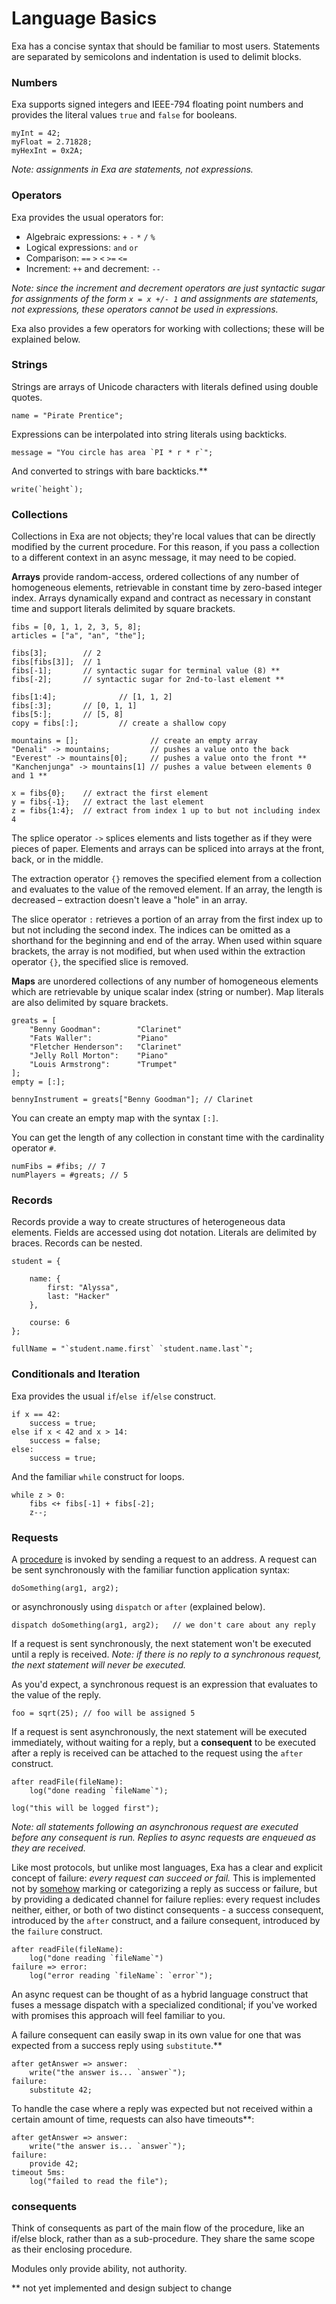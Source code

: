 # Language Basics

Exa has a concise syntax that should be familiar to most users. Statements are separated by semicolons and indentation is used to delimit blocks.

### Numbers

Exa supports signed integers and IEEE-794 floating point numbers and provides the literal values `true` and `false` for booleans.

```
myInt = 42;
myFloat = 2.71828;
myHexInt = 0x2A;
```
*Note: assignments in Exa are statements, not expressions.*

### Operators

Exa provides the usual operators for:

- Algebraic expressions: `+` `-` `*` `/` `%`
- Logical expressions: `and` `or`
- Comparison: `==` `>` `<` `>=` `<=`
- Increment: `++` and decrement: `--`

*Note: since the increment and decrement operators are just syntactic sugar for assignments of the form `x = x +/- 1` and assignments are statements, not expressions, these operators cannot be used in expressions.*

Exa also provides a few operators for working with collections; these will be explained below.

### Strings

Strings are arrays of Unicode characters with literals defined using double quotes.

```
name = "Pirate Prentice";

```
Expressions can be interpolated into string literals using backticks.

```
message = "You circle has area `PI * r * r`";
```

And converted to strings with bare backticks.**

```
write(`height`);
```

### Collections

Collections in Exa are not objects; they're local values that can be directly modified by the current procedure. For this reason, if you pass a collection to a different context in an async message, it may need to be copied.

**Arrays** provide random-access, ordered collections of any number of homogeneous elements, retrievable in constant time by zero-based integer index. Arrays dynamically expand and contract as necessary in constant time and support literals delimited by square brackets. 

```
fibs = [0, 1, 1, 2, 3, 5, 8];
articles = ["a", "an", "the"];

fibs[3];		// 2
fibs[fibs[3]];	// 1
fibs[-1];		// syntactic sugar for terminal value (8) **
fibs[-2];		// syntactic sugar for 2nd-to-last element **

fibs[1:4];              // [1, 1, 2]
fibs[:3];		// [0, 1, 1]
fibs[5:];		// [5, 8]
copy = fibs[:];         // create a shallow copy

mountains = [];                // create an empty array
"Denali" -> mountains;         // pushes a value onto the back
"Everest" -> mountains[0];     // pushes a value onto the front **
"Kanchenjunga" -> mountains[1] // pushes a value between elements 0 and 1 **

x = fibs{0};	// extract the first element
y = fibs{-1};	// extract the last element
z = fibs{1:4};	// extract from index 1 up to but not including index 4
```

The splice operator `->` splices elements and lists together as if they were pieces of paper. Elements and arrays can be spliced into arrays at the front, back, or in the middle.

The extraction operator `{}` removes the specified element from a collection and evaluates to the value of the removed element. If an array, the length is decreased – extraction doesn't leave a "hole" in an array.

The slice operator `:` retrieves a portion of an array from the first index up to but not including the second index.  The indices can be omitted as a shorthand for the beginning and end of the array.  When used within square brackets, the array is not modified, but when used within the extraction operator `{}`, the specified slice is removed.


**Maps** are unordered collections of any number of homogeneous elements which are retrievable by unique scalar index (string or number). Map literals are also delimited by square brackets.

```
greats = [
	"Benny Goodman":		"Clarinet"
	"Fats Waller":			"Piano"
	"Fletcher Henderson":	"Clarinet"
	"Jelly Roll Morton":	"Piano"
	"Louis Armstrong":		"Trumpet"
];
empty = [:];

bennyInstrument = greats["Benny Goodman"]; // Clarinet
```

You can create an empty map with the syntax `[:]`.

You can get the length of any collection in constant time with the cardinality operator `#`.

```
numFibs = #fibs; // 7
numPlayers = #greats; // 5
```

### Records

Records provide a way to create structures of heterogeneous data elements. Fields are accessed using dot notation. Literals are delimited by braces. Records can be nested.

```
student = {

	name: {
		first: "Alyssa",
		last: "Hacker"
	},
	
	course: 6
};

fullName = "`student.name.first` `student.name.last`";
```

### Conditionals and Iteration

Exa provides the usual `if`/`else if`/`else` construct.

```
if x == 42:
	success = true;
else if x < 42 and x > 14:
	success = false;
else:
	success = true;
```

And the familiar `while` construct for loops.

```
while z > 0:
	fibs <+ fibs[-1] + fibs[-2];
	z--;
```

### Requests

A [procedure](procedures.md) is invoked by sending a request to an address. A request can be sent synchronously with the familiar function application syntax:

```
doSomething(arg1, arg2);
```

or asynchronously using `dispatch` or `after` (explained below).

```
dispatch doSomething(arg1, arg2);	// we don't care about any reply
```

If a request is sent synchronously, the next statement won't be executed until a reply is received. *Note: if there is no reply to a synchronous request, the next statement will never be executed.*

As you'd expect, a synchronous request is an expression that evaluates to the value of the reply. 

```
foo = sqrt(25);	// foo will be assigned 5
```

If a request is sent asynchronously, the next statement will be executed immediately, without waiting for a reply, but a **consequent** to be executed after a reply is received can be attached to the request using the `after` construct.

```
after readFile(fileName):
	log("done reading `fileName`");

log("this will be logged first");
```

*Note: all statements following an asynchronous request are executed before any consequent is run. Replies to async requests are enqueued as they are received.*

Like most protocols, but unlike most languages, Exa has a clear and explicit concept of failure: *every request can succeed or fail.* This is implemented not by [somehow](https://en.wikipedia.org/wiki/Semipredicate_problem) marking or categorizing a reply as success or failure, but by providing a dedicated channel for failure replies: every request includes neither, either, or both of two distinct consequents - a success consequent, introduced by the `after` construct, and a failure consequent, introduced by the `failure` construct.

```
after readFile(fileName):
	log("done reading `fileName`")
failure => error:
	log("error reading `fileName`: `error`");
```

An async request can be thought of as a hybrid language construct that fuses a message dispatch with a specialized conditional; if you've worked with promises this approach will feel familiar to you.

A failure consequent can easily swap in its own value for one that was expected from a success reply using `substitute`.**

```
after getAnswer => answer:
	write("the answer is... `answer`");
failure:
	substitute 42;
```

To handle the case where a reply was expected but not received within a certain amount of time, requests can also have timeouts**:

```
after getAnswer => answer:
	write("the answer is... `answer`");
failure:
	provide 42;
timeout 5ms:
	log("failed to read the file");
```

### consequents

Think of consequents as part of the main flow of the procedure, like an if/else block, rather than as a sub-procedure. They share the same scope as their enclosing procedure.

Modules only provide ability, not authority.

** not yet implemented and design subject to change
